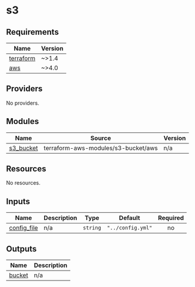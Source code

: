 # s3

<!-- BEGINNING OF PRE-COMMIT-TERRAFORM DOCS HOOK -->
## Requirements

| Name | Version |
|------|---------|
| <a name="requirement_terraform"></a> [terraform](#requirement\_terraform) | ~>1.4 |
| <a name="requirement_aws"></a> [aws](#requirement\_aws) | ~>4.0 |

## Providers

No providers.

## Modules

| Name | Source | Version |
|------|--------|---------|
| <a name="module_s3_bucket"></a> [s3\_bucket](#module\_s3\_bucket) | terraform-aws-modules/s3-bucket/aws | n/a |

## Resources

No resources.

## Inputs

| Name | Description | Type | Default | Required |
|------|-------------|------|---------|:--------:|
| <a name="input_config_file"></a> [config\_file](#input\_config\_file) | n/a | `string` | `"../config.yml"` | no |

## Outputs

| Name | Description |
|------|-------------|
| <a name="output_bucket"></a> [bucket](#output\_bucket) | n/a |
<!-- END OF PRE-COMMIT-TERRAFORM DOCS HOOK -->
